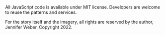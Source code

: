 All JavaScript code is available under MIT license.
Developers are welcome to reuse the patterns and services.

For the story itself and the imagery, all rights are reserved
by the author, Jennifer Weber. Copyright 2022.
